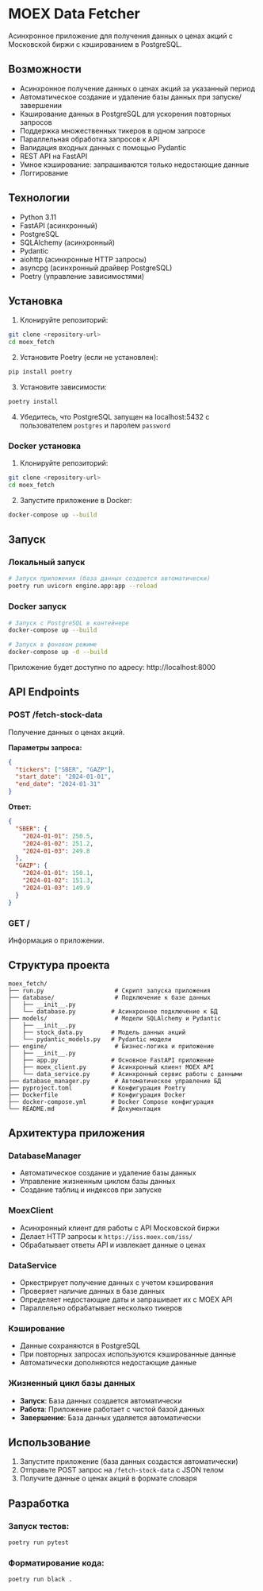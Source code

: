 # MOEX Data Fetcher

Асинхронное приложение для получения данных о ценах акций с Московской биржи с кэшированием в PostgreSQL.

## Возможности

- Асинхронное получение данных о ценах акций за указанный период
- Автоматическое создание и удаление базы данных при запуске/завершении
- Кэширование данных в PostgreSQL для ускорения повторных запросов
- Поддержка множественных тикеров в одном запросе
- Параллельная обработка запросов к API
- Валидация входных данных с помощью Pydantic
- REST API на FastAPI
- Умное кэширование: запрашиваются только недостающие данные
- Логгирование

## Технологии

- Python 3.11
- FastAPI (асинхронный)
- PostgreSQL
- SQLAlchemy (асинхронный)
- Pydantic
- aiohttp (асинхронные HTTP запросы)
- asyncpg (асинхронный драйвер PostgreSQL)
- Poetry (управление зависимостями)

## Установка

1. Клонируйте репозиторий:
```bash
git clone <repository-url>
cd moex_fetch
```

2. Установите Poetry (если не установлен):
```bash
pip install poetry
```

3. Установите зависимости:
```bash
poetry install
```

4. Убедитесь, что PostgreSQL запущен на localhost:5432 с пользователем `postgres` и паролем `password`

### Docker установка

1. Клонируйте репозиторий:
```bash
git clone <repository-url>
cd moex_fetch
```

2. Запустите приложение в Docker:
```bash
docker-compose up --build
```

## Запуск

### Локальный запуск

```bash
# Запуск приложения (база данных создается автоматически)
poetry run uvicorn engine.app:app --reload
```

### Docker запуск

```bash
# Запуск с PostgreSQL в контейнере
docker-compose up --build

# Запуск в фоновом режиме
docker-compose up -d --build
```

Приложение будет доступно по адресу: http://localhost:8000

## API Endpoints

### POST /fetch-stock-data

Получение данных о ценах акций.

**Параметры запроса:**
```json
{
  "tickers": ["SBER", "GAZP"],
  "start_date": "2024-01-01",
  "end_date": "2024-01-31"
}
```

**Ответ:**
```json
{
  "SBER": {
    "2024-01-01": 250.5,
    "2024-01-02": 251.2,
    "2024-01-03": 249.8
  },
  "GAZP": {
    "2024-01-01": 150.1,
    "2024-01-02": 151.3,
    "2024-01-03": 149.9
  }
}
```

### GET /

Информация о приложении.

## Структура проекта

```
moex_fetch/
├── run.py                    # Скрипт запуска приложения
├── database/                 # Подключение к базе данных
│   ├── __init__.py
│   └── database.py          # Асинхронное подключение к БД
├── models/                   # Модели SQLAlchemy и Pydantic
│   ├── __init__.py
│   ├── stock_data.py        # Модель данных акций
│   └── pydantic_models.py   # Pydantic модели
├── engine/                   # Бизнес-логика и приложение
│   ├── __init__.py
│   ├── app.py               # Основное FastAPI приложение
│   ├── moex_client.py       # Асинхронный клиент MOEX API
│   └── data_service.py      # Асинхронный сервис работы с данными
├── database_manager.py       # Автоматическое управление БД
├── pyproject.toml           # Конфигурация Poetry
├── Dockerfile               # Конфигурация Docker
├── docker-compose.yml       # Docker Compose конфигурация
└── README.md                # Документация
```

## Архитектура приложения

### DatabaseManager
- Автоматическое создание и удаление базы данных
- Управление жизненным циклом базы данных
- Создание таблиц и индексов при запуске

### MoexClient
- Асинхронный клиент для работы с API Московской биржи
- Делает HTTP запросы к `https://iss.moex.com/iss/`
- Обрабатывает ответы API и извлекает данные о ценах

### DataService
- Оркестрирует получение данных с учетом кэширования
- Проверяет наличие данных в базе данных
- Определяет недостающие даты и запрашивает их с MOEX API
- Параллельно обрабатывает несколько тикеров

### Кэширование
- Данные сохраняются в PostgreSQL
- При повторных запросах используются кэшированные данные
- Автоматически дополняются недостающие данные

### Жизненный цикл базы данных
- **Запуск**: База данных создается автоматически
- **Работа**: Приложение работает с чистой базой данных
- **Завершение**: База данных удаляется автоматически

## Использование

1. Запустите приложение (база данных создастся автоматически)
2. Отправьте POST запрос на `/fetch-stock-data` с JSON телом
3. Получите данные о ценах акций в формате словаря

## Разработка

### Запуск тестов:
```bash
poetry run pytest
```

### Форматирование кода:
```bash
poetry run black .
```